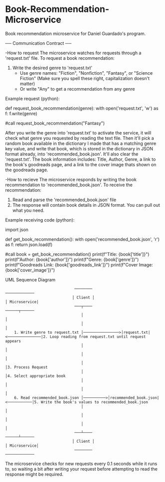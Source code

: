 # Book-Recommendation-Microservice
Book recommendation microservice for Daniel Guardado's program.

── Communication Contract ──

-How to request
The microservice watches for requests through a 'request.txt' file. To request a book recommendation:
1. Write the desired genre to 'request.txt'
   - Use genre names: "Fiction", "Nonfiction", "Fantasy", or "Science Fiction" (Make sure you spell these right, capitalization doesn't matter)
   - Or write "Any" to get a recommendation from any genre

Example request (python):

def request_book_recommendation(genre):
   with open('request.txt', 'w') as f:
      f.write(genre)
  
#call
request_book_recommendation("Fantasy")



After you write the genre into 'request.txt' to activate the service, it will check what genre you requested by reading the text file. Then it'll pick a random book available in the dictionary I made that has a matching genre key value, and write that book, which is stored in the dictionary in JSON format already, into 'recommended_book.json'. It'll also clear the 'request.txt'. The book information includes: Title, Author, Genre, a link to the book's goodreads page, and a link to the cover image thats shown on the goodreads page.


-How to recieve
The microservice responds by writing the book recommendation to 'recommended_book.json'. To receive the recommendation:
1. Read and parse the 'recommended_book.json' file
2. The response will contain book details in JSON format. You can pull out what you need.

Example receiving code (python):

import json
  
def get_book_recommendation():
   with open('recommended_book.json', 'r') as f:
      return json.load(f)
  
  #call
  book = get_book_recommendation()
  print(f"Title: {book['title']}")
  print(f"Author: {book['author']}")
  print(f"Genre: {book['genre']}")
  print(f"Goodreads Link: {book['goodreads_link']}")
  print(f"Cover Image: {book['cover_image']}")





UML Sequence Diagram

                                   ────────                                    ─────────────
                                  │ Client │                                  │ Microservice|
                                   ───┬────                                    ──────┬──────
                                      │                                              │
                                      │                                              │
        1. Write genre to request.txt │────────────────>│request.txt|<───────────────|2. Loop reading from request.txt until request appears
                                      │                                              │
                                      │                                              │
                                      │                                              │3. Process Request
                                      │                                              │4. Select appropriate book
                                      │                                              │
                                      │                                              │
        6. Read recommended_book.json │──────────>│recommended_book.json|<───────────│5. Write the book's values to recommended_book.json
                                      │                                              │
                                      │                                              │
                                      │                                              │
                                   ───┴────                                    ──────┴──────
                                  │ Client │                                  │ Microservice│
                                   ────────                                    ─────────────


The microservice checks for new requests every 0.1 seconds while it runs to, so waiting a bit after writing your request before attempting to read the response might be required.
